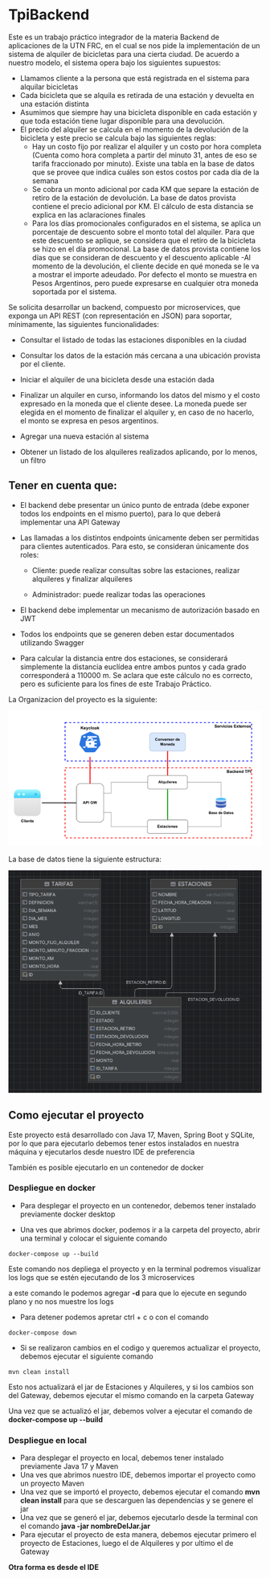 # TpiBackend
Este es un trabajo práctico integrador de la materia Backend de aplicaciones de la UTN FRC,
en el cual se nos pide la implementación de un sistema de alquiler de bicicletas para una
cierta ciudad. De acuerdo a nuestro modelo, el sistema opera bajo los siguientes supuestos:

- Llamamos cliente a la persona que está registrada en el sistema para alquilar bicicletas
- Cada bicicleta que se alquila es retirada de una estación y devuelta en una estación
  distinta
- Asumimos que siempre hay una bicicleta disponible en cada estación y que toda
  estación tiene lugar disponible para una devolución.
- El precio del alquiler se calcula en el momento de la devolución de la bicicleta y este
  precio se calcula bajo las siguientes reglas:
    - Hay un costo fijo por realizar el alquiler y un costo por hora completa (Cuenta
      como hora completa a partir del minuto 31, antes de eso se tarifa fraccionado
      por minuto). Existe una tabla en la base de datos que se provee que indica
      cuáles son estos costos por cada día de la semana
    - Se cobra un monto adicional por cada KM que separe la estación de retiro de
      la estación de devolución. La base de datos provista contiene el precio
      adicional por KM. El cálculo de esta distancia se explica en las aclaraciones
      finales
    - Para los días promocionales configurados en el sistema, se aplica un
      porcentaje de descuento sobre el monto total del alquiler. Para que este
      descuento se aplique, se considera que el retiro de la bicicleta se hizo en el
      día promocional. La base de datos provista contiene los días que se
      consideran de descuento y el descuento aplicable
  -Al momento de la devolución, el cliente decide en qué moneda se le va a mostrar el
      importe adeudado. Por defecto el monto se muestra en Pesos Argentinos, pero
      puede expresarse en cualquier otra moneda soportada por el sistema.

Se solicita desarrollar un backend, compuesto por microservices, que exponga un API
REST (con representación en JSON) para soportar, mínimamente, las siguientes
funcionalidades:
- Consultar el listado de todas las estaciones disponibles en la ciudad


- Consultar los datos de la estación más cercana a una ubicación provista por el
cliente.


- Iniciar el alquiler de una bicicleta desde una estación dada


- Finalizar un alquiler en curso, informando los datos del mismo y el costo expresado
en la moneda que el cliente desee. La moneda puede ser elegida en el momento de
finalizar el alquiler y, en caso de no hacerlo, el monto se expresa en pesos
argentinos.


- Agregar una nueva estación al sistema


- Obtener un listado de los alquileres realizados aplicando, por lo menos, un filtro

## Tener en cuenta que:

- El backend debe presentar un único punto de entrada (debe exponer todos los
  endpoints en el mismo puerto), para lo que deberá implementar una API Gateway


- Las llamadas a los distintos endpoints únicamente deben ser permitidas para
  clientes autenticados. Para esto, se consideran únicamente dos roles:
    - Cliente: puede realizar consultas sobre las estaciones, realizar alquileres y
      finalizar alquileres
  
    - Administrador: puede realizar todas las operaciones


- El backend debe implementar un mecanismo de autorización basado en JWT


- Todos los endpoints que se generen deben estar documentados utilizando Swagger



- Para calcular la distancia entre dos estaciones, se considerará simplemente la
distancia euclídea entre ambos puntos y cada grado corresponderá a 110000 m. Se
aclara que este cálculo no es correcto, pero es suficiente para los fines de este
Trabajo Práctico.

La Organizacion del proyecto es la siguiente:

![Organization del proyecto](./image/organizacion.png)

La base de datos tiene la siguiente estructura:

![Base de datos](image/RelacionEntidadesTPI.png)

## Como ejecutar el proyecto
Este proyecto está desarrollado con Java 17, Maven, Spring Boot y SQLite, por lo que para ejecutarlo
debemos tener estos instalados en nuestra máquina y ejecutarlos desde nuestro IDE de preferencia

También es posible ejecutarlo en un contenedor de docker

### Despliegue en docker

- Para desplegar el proyecto en un contenedor, debemos tener instalado previamente docker desktop


- Una ves que abrimos docker, podemos ir a la carpeta del proyecto, abrir una terminal y colocar el siguiente comando

````agsl
docker-compose up --build  
````

Este comando nos depliega el proyecto y en la terminal podremos visualizar los logs que se estén ejecutando de los 3 microservices

a este comando le podemos agregar **-d** para que lo ejecute en segundo plano y no nos muestre los logs

- Para detener podemos apretar ctrl + c o con el comando 

````agsl
docker-compose down
````
- Si se realizaron cambios en el codigo y queremos actualizar el proyecto, debemos ejecutar el siguiente comando


````agsl
mvn clean install
````
Esto nos actualizará el jar de Estaciones y Alquileres, y si los cambios son del Gateway, debemos ejecutar el mismo comando en la carpeta Gateway

Una vez que se actualizó el jar, debemos volver a ejecutar el comando de **docker-compose up --build**


### Despliegue en local

- Para desplegar el proyecto en local, debemos tener instalado previamente Java 17 y Maven
- Una ves que abrimos nuestro IDE, debemos importar el proyecto como un proyecto Maven
- Una vez que se importó el proyecto, debemos ejecutar el comando **mvn clean install** para que se descarguen las dependencias y se genere el jar
- Una vez que se generó el jar, debemos ejecutarlo desde la terminal con el comando **java -jar nombreDelJar.jar**
- Para ejecutar el proyecto de esta manera, debemos ejecutar primero el proyecto de Estaciones, luego el de Alquileres y por ultimo el de Gateway

**Otra forma es desde el IDE**


